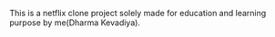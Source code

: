 This is a netflix clone project solely made for education and learning purpose by me(Dharma Kevadiya).
